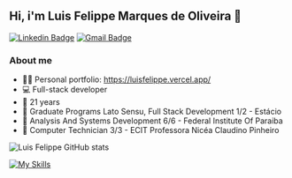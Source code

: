 ## Hi, i'm Luis Felippe Marques de Oliveira 👋

[![Linkedin Badge](https://img.shields.io/badge/LinkedIn-0A66C2.svg?style=for-the-badge&logo=LinkedIn&logoColor=white)](https://www.linkedin.com/in/luisfelippedev/)
[![Gmail Badge](https://img.shields.io/badge/Gmail-EA4335.svg?style=for-the-badge&logo=Gmail&logoColor=white)](mailto:felippe.luisdev@gmail.com)

### About me
- :raising_hand_man: Personal portfolio: https://luisfelippe.vercel.app/
- :computer: Full-stack developer
- :bust_in_silhouette: 21 years
- :school: Graduate Programs Lato Sensu, Full Stack Development 1/2 - Estácio
- :school: Analysis And Systems Development 6/6 - Federal Institute Of Paraiba
- :school: Computer Technician 3/3 - ECIT Professora Nicéa Claudino Pinheiro

![Luis Felippe GitHub stats](https://github-readme-stats.vercel.app/api?username=luisfelippedev&show_icons=true&theme=radical)




[![My Skills](https://skillicons.dev/icons?i=html,css,javascript,typescript,nodejs,react,git&theme=light)](https://skillicons.dev)



